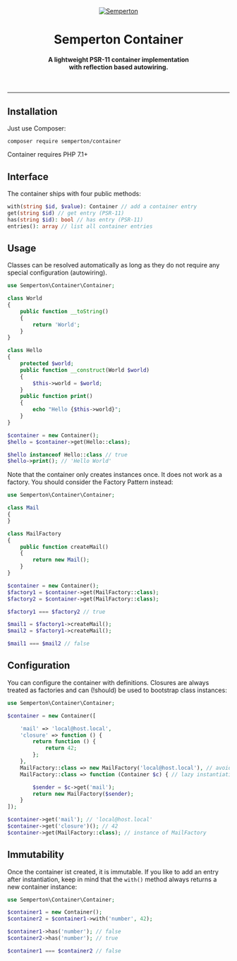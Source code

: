 <div align="center">
<a href="https://github.com/semperton">
<img src="https://avatars0.githubusercontent.com/u/76976189?s=140" alt="Semperton">
</a>
<h1>Semperton Container</h1>
<h4>A lightweight PSR-11 container implementation<br>with reflection based autowiring.</h4>
</div>
<br>
<hr>

## Installation

Just use Composer:

```
composer require semperton/container
```
Container requires PHP 7.1+

## Interface

The container ships with four public methods:

```php
with(string $id, $value): Container // add a container entry
get(string $id) // get entry (PSR-11)
has(string $id): bool // has entry (PSR-11)
entries(): array // list all container entries
```

## Usage

Classes can be resolved automatically as long as they do not require any special configuration (autowiring).

```php
use Semperton\Container\Container;

class World
{
	public function __toString()
	{
		return 'World';
	}
}

class Hello
{
	protected $world;
	public function __construct(World $world)
	{
		$this->world = $world;
	}
	public function print()
	{
		echo "Hello {$this->world}";
	}
}

$container = new Container();
$hello = $container->get(Hello::class);

$hello instanceof Hello::class // true
$hello->print(); // 'Hello World'
```

Note that the container only creates instances once. It does not work as a factory. You should consider the Factory Pattern instead:

```php
use Semperton\Container\Container;

class Mail
{
}

class MailFactory
{
	public function createMail()
	{
		return new Mail();
	}
}

$container = new Container();
$factory1 = $container->get(MailFactory::class);
$factory2 = $container->get(MailFactory::class);

$factory1 === $factory2 // true

$mail1 = $factory1->createMail();
$mail2 = $factory1->createMail();

$mail1 === $mail2 // false
```

## Configuration

You can configure the container with definitions. Closures are always treated as factories and can (!should) be used to bootstrap class instances:

```php
use Semperton\Container\Container;

$container = new Container([

	'mail' => 'local@host.local',
	'closure' => function () {
		return function () {
			return 42;
		};
	},
	MailFactory::class => new MailFactory('local@host.local'), // avoid this, instead do
	MailFactory::class => function (Container $c) { // lazy instantiation with a factory

		$sender = $c->get('mail');
		return new MailFactory($sender);
	}
]);

$container->get('mail'); // 'local@host.local'
$container->get('closure')(); // 42
$container->get(MailFactory::class); // instance of MailFactory
```

## Immutability

Once the container ist created, it is immutable. If you like to add an entry after instantiation, keep in mind that the ```with()``` method always returns a new container instance:

```php
use Semperton\Container\Container;

$container1 = new Container();
$container2 = $container1->with('number', 42);

$container1->has('number'); // false
$container2->has('number'); // true

$container1 === $container2 // false
```
